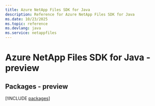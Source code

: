 ```yaml
---
title: Azure NetApp Files SDK for Java
description: Reference for Azure NetApp Files SDK for Java
ms.date: 10/23/2025
ms.topic: reference
ms.devlang: java
ms.service: netappfiles
---
```

# Azure NetApp Files SDK for Java - preview
## Packages - preview
[!INCLUDE [packages](netapp-files-index.md)]